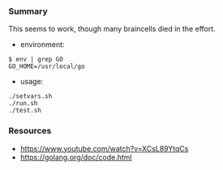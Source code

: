 
### Summary

This seems to work, though many braincells died in the effort.

* environment:
```
$ env | grep GO
GO_HOME=/usr/local/go
```

* usage:
```
./setvars.sh
./run.sh
./test.sh
```

### Resources

* https://www.youtube.com/watch?v=XCsL89YtqCs
* https://golang.org/doc/code.html
